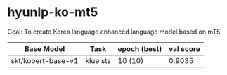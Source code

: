# hyunlp-ko-mt5

Goal: To create Korea language enhanced language model based on mT5

| Base Model         | Task     | epoch (best) | val score |
|--------------------|----------|--------------|-----------|
| skt/kobert-base-v1 | klue sts | 10 (10)      | 0.9035    |